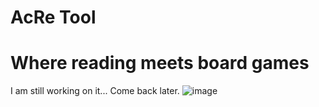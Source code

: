 # AcRe Tool

# Where reading meets board games

I am still working on it... Come back later.
![image](https://github.com/user-attachments/assets/97d382f5-d526-40af-ba0c-f63c2b1c3d89)
